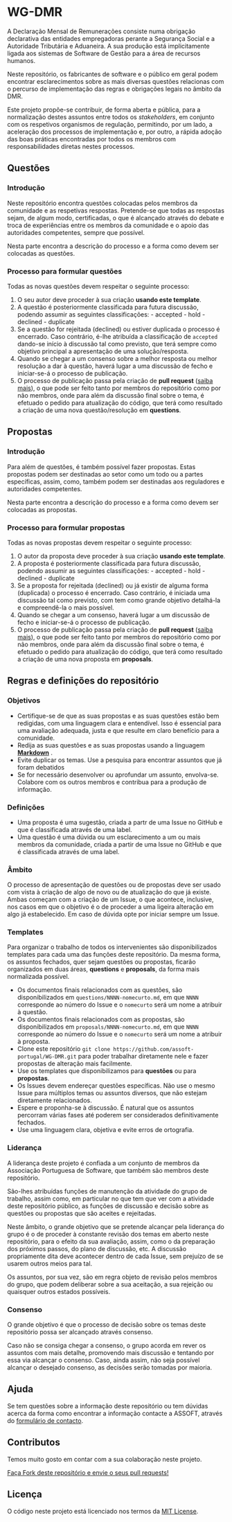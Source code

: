 # WG-DMR

A Declaração Mensal de Remunerações consiste numa obrigação declarativa das entidades empregadoras perante a Segurança Social e a Autoridade Tributária e Aduaneira. A sua produção está implicitamente ligada aos sistemas de Software de Gestão para a área de recursos humanos.

Neste repositório, os fabricantes de software e o público em geral podem encontrar esclarecimentos sobre as mais diversas questões relacionas com o percurso de implementação das regras e obrigações legais no âmbito da DMR.

Este projeto propõe-se contribuir, de forma aberta e pública, para a normalização destes assuntos entre todos os _stakeholders_, em conjunto com os respetivos organismos de regulação, permitindo, por um lado, a aceleração dos processos de implementação e, por outro, a rápida adoção das boas práticas encontradas por todos os membros com responsabilidades diretas nestes processos.

## Questões

### Introdução

Neste repositório encontra questões colocadas pelos membros da comunidade e as respetivas respostas. Pretende-se que todas as respostas sejam, de algum modo, certificadas, o que é alcançado através do debate e troca de experiências entre os membros da comunidade e o apoio das autoridades competentes, sempre que possível.

Nesta parte encontra a descrição do processo e a forma como devem ser colocadas as questões.

### Processo para formular questões

Todas as novas questões devem respeitar o seguinte processo:

1. O seu autor deve proceder à sua criação **usando este template**.
2. A questão é posteriormente classificada para futura discussão, podendo assumir as seguintes classificações: - accepted - hold - declined - duplicate
3. Se a questão for rejeitada \(declined\) ou estiver duplicada o processo é encerrado. Caso contrário, é-lhe atribuída a classificação de `accepted` dando-se início à discussão tal como previsto, que terá sempre como objetivo principal a apresentação de uma solução/resposta.
4. Quando se chegar a um consenso sobre a melhor resposta ou melhor resolução a dar à questão, haverá lugar a uma discussão de fecho e iniciar-se-á o processo de publicação.
5. O processo de publicação passa pela criação de **pull request** \([saiba mais](https://docs.github.com/en/github/collaborating-with-issues-and-pull-requests/about-pull-requests)\), o que pode ser feito tanto por membros do repositório como por não membros, onde para além da discussão final sobre o tema, é efetuado o pedido para atualização do código, que terá como resultado a criação de uma nova questão/resolução em **questions**.

## Propostas

### Introdução

Para além de questões, é também possível fazer propostas. Estas propostas podem ser destinadas ao setor como um todo ou a partes específicas, assim, como, também podem ser destinadas aos reguladores e autoridades competentes.

Nesta parte encontra a descrição do processo e a forma como devem ser colocadas as propostas.

### Processo para formular propostas

Todas as novas propostas devem respeitar o seguinte processo:

1. O autor da proposta deve proceder à sua criação **usando este template**.
2. A proposta é posteriormente classificada para futura discussão, podendo assumir as seguintes classificações: - accepted - hold - declined - duplicate
3. Se a proposta for rejeitada \(declined\) ou já existir de alguma forma \(duplicada\) o processo é encerrado. Caso contrário, é iniciada uma discussão tal como previsto, com tem como grande objetivo detalhá-la e compreendê-la o mais possível.
4. Quando se chegar a um consenso, haverá lugar a um discussão de fecho e iniciar-se-á o processo de publicação.
5. O processo de publicação passa pela criação de **pull request** \([saiba mais](https://docs.github.com/en/github/collaborating-with-issues-and-pull-requests/about-pull-requests)\), o que pode ser feito tanto por membros do repositório como por não membros, onde para além da discussão final sobre o tema, é efetuado o pedido para atualização do código, que terá como resultado a criação de uma nova proposta em **proposals**.

## Regras e definições do repositório

### Objetivos

* Certifique-se de que as suas propostas e as suas questões estão bem redigidas, com uma linguagem clara e entendível. Isso é essencial para uma avaliação adequada, justa e que resulte em claro benefício para a comunidade.
* Redija as suas questões e as suas propostas usando a linguagem [**Markdown**](https://github.com/adam-p/markdown-here/wiki/Markdown-Cheatsheet) .
* Evite duplicar os temas. Use a pesquisa para encontrar assuntos que já foram debatidos
* Se for necessário desenvolver ou aprofundar um assunto, envolva-se. Colabore com os outros membros e contribua para a produção de informação.

### Definições

* Uma proposta é uma sugestão, criada a partr de uma Issue no GitHub e que é classificada através de uma label.
* Uma questão é uma dúvida ou um esclarecimento a um ou mais membros da comunidade, criada a partir de uma Issue no GitHub e que é classificada através de uma label.

### Âmbito

O processo de apresentação de questões ou de propostas deve ser usado com vista à criação de algo de novo ou de atualização do que já existe. Ambas começam com a criação de um Issue, o que acontece, inclusive, nos casos em que o objetivo é o de proceder a uma ligeira alteração em algo já estabelecido. Em caso de dúvida opte por iniciar sempre um Issue.

### Templates

Para organizar o trabalho de todos os intervenientes são disponibilizados templates para cada uma das funções deste repositório. Da mesma forma, os assuntos fechados, quer sejam questões ou propostas, ficarão organizados em duas áreas, **questions** e **proposals**, da forma mais normalizada possível.

* Os documentos finais relacionados com as questões, são disponibilizados em `questions/NNNN-nomecurto.md`, em que `NNNN` corresponde ao número do Issue e o `nomecurto` será um nome a atribuir à questão. 
* Os documentos finais relacionados com as propostas, são disponibilizados em `proposals/NNNN-nomecurto.md`, em que `NNNN` corresponde ao número do Issue e o `nomecurto` será um nome a atribuir à proposta. 
* Clone este repositório `git clone https://github.com/assoft-portugal/WG-DMR.git` para poder trabalhar diretamente nele e fazer propostas de alteração mais facilmente.
* Use os templates que disponibilizamos para **questões** ou para **propostas**.
* Os Issues devem endereçar questões específicas. Não use o mesmo Issue para múltiplos temas ou assuntos diversos, que não estejam diretamente relacionados.
* Espere e proponha-se à discussão. É natural que os assuntos percorram várias fases até poderem ser considerados definitivamente fechados.
* Use uma linguagem clara, objetiva e evite erros de ortografia.

### Liderança

A liderança deste projeto é confiada a um conjunto de membros da Associação Portuguesa de Software, que também são membros deste repositório.

São-lhes atribuídas funções de manutenção da atividade do grupo de trabalho, assim como, em particular no que tem que ver com a atividade deste repositório público, as funções de discussão e decisão sobre as questões ou propostas que são aceites e rejeitadas.

Neste âmbito, o grande objetivo que se pretende alcançar pela liderança do grupo é o de proceder à constante revisão dos temas em aberto neste repositório, para o efeito da sua avaliação, assim, como o da preparação dos próximos passos, do plano de discussão, etc. A discussão propriamente dita deve acontecer dentro de cada Issue, sem prejuízo de se usarem outros meios para tal. 

Os assuntos, por sua vez, são em regra objeto de revisão pelos membros do grupo, que podem deliberar sobre a sua aceitação, a sua rejeição ou quaisquer outros estados possíveis. 

### Consenso

O grande objetivo é que o processo de decisão sobre os temas deste repositório possa ser alcançado através consenso.

Caso não se consiga chegar a consenso, o grupo acorda em rever os assuntos com mais detalhe, promovendo mais discussão e tentando por essa via alcançar o consenso. Caso, ainda assim, não seja possível alcançar o desejado consenso, as decisões serão tomadas por maioria.

## Ajuda

Se tem questões sobre a informação deste repositório ou tem dúvidas acerca da forma como encontrar a informação contacte a ASSOFT, através do [formulário de contacto](https://www.assoft.org/pt/16/contactos). 

## Contributos

Temos muito gosto em contar com a sua colaboração neste projeto.

[Faça Fork deste repositório e envie o seus pull requests!](https://github.com/assoft-portugal/WG-DMR)

## Licença

O código neste projeto está licenciado nos termos da [MIT License](https://github.com/assoft-portugal/WG-DMR/blob/master/LICENSE).

